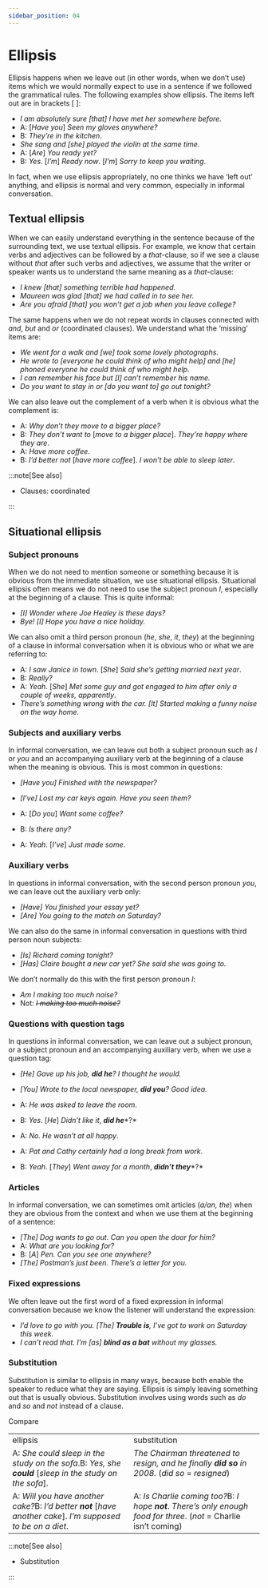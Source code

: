 ```yaml
---
sidebar_position: 04
---
```


# Ellipsis

Ellipsis happens when we leave out (in other words, when we don’t use) items which we would normally expect to use in a sentence if we followed the grammatical rules. The following examples show ellipsis. The items left out are in brackets \[ \]:

- *I am absolutely sure \[that\] I have met her somewhere before.*
- A: \[*Have you*\] *Seen my gloves anywhere?*
- B: *They’re in the kitchen*.
- *She sang and \[she\] played the violin at the same time.*
- A: \[*Are*\] *You ready yet?*
- B: *Yes*. \[*I’m*\] *Ready now*. \[*I’m*\] *Sorry to keep you waiting*.

In fact, when we use ellipsis appropriately, no one thinks we have ‘left out’ anything, and ellipsis is normal and very common, especially in informal conversation.

## Textual ellipsis

When we can easily understand everything in the sentence because of the surrounding text, we use textual ellipsis. For example, we know that certain verbs and adjectives can be followed by a *that*\-clause, so if we see a clause without *that* after such verbs and adjectives, we assume that the writer or speaker wants us to understand the same meaning as a *that*\-clause:

- *I knew \[that\] something terrible had happened.*
- *Maureen was glad \[that\] we had called in to see her.*
- *Are you afraid \[that\] you won’t get a job when you leave college?*

The same happens when we do not repeat words in clauses connected with *and*, *but* and *or* (coordinated clauses). We understand what the ‘missing’ items are:

- *We went for a walk and \[we\] took some lovely photographs.*
- *He wrote to \[everyone he could think of who might help\] and \[he\] phoned everyone he could think of who might help.*
- *I can remember his face but \[I\] can’t remember his name.*
- *Do you want to stay in or \[do you want to\] go out tonight?*

We can also leave out the complement of a verb when it is obvious what the complement is:

- A: *Why don’t they move to a bigger place?*
- B: *They don’t want to* \[*move to a bigger place*\]. *They’re happy where they are*.
- A: *Have more coffee*.
- B: *I’d better not* \[*have more coffee*\]. *I won’t be able to sleep later*.

:::note[See also]

- Clauses: coordinated

:::

## Situational ellipsis

### Subject pronouns

When we do not need to mention someone or something because it is obvious from the immediate situation, we use situational ellipsis. Situational ellipsis often means we do not need to use the subject pronoun *I*, especially at the beginning of a clause. This is quite informal:

- *\[I\] Wonder where Joe Healey is these days?*
- *Bye! \[I\] Hope you have a nice holiday.*

We can also omit a third person pronoun (*he*, *she*, *it*, *they*) at the beginning of a clause in informal conversation when it is obvious who or what we are referring to:

- A: *I saw Janice in town*. \[*She*\] *Said she’s getting married next year*.
- B: *Really?*
- A: *Yeah*. \[*She*\] *Met some guy and got engaged to him after only a couple of weeks, apparently*.
- *There’s something wrong with the car. \[It\] Started making a funny noise on the way home.*

### Subjects and auxiliary verbs

In informal conversation, we can leave out both a subject pronoun such as *I* or *you* and an accompanying auxiliary verb at the beginning of a clause when the meaning is obvious. This is most common in questions:

- *\[Have you\] Finished with the newspaper?*
- *\[I’ve\] Lost my car keys again. Have you seen them?*

- A: \[*Do you*\] *Want some coffee?*
- B: *Is there any?*
- A: *Yeah*. \[*I’ve*\] *Just made some*.

### Auxiliary verbs

In questions in informal conversation, with the second person pronoun *you*, we can leave out the auxiliary verb only:

- *\[Have\] You finished your essay yet?*
- *\[Are\] You going to the match on Saturday?*

We can also do the same in informal conversation in questions with third person noun subjects:

- *\[Is\] Richard coming tonight?*
- *\[Has\] Claire bought a new car yet? She said she was going to.*

We don’t normally do this with the first person pronoun *I*:

- *Am I making too much noise?*
- Not: *~~I making too much noise?~~*

### Questions with question tags

In questions in informal conversation, we can leave out a subject pronoun, or a subject pronoun and an accompanying auxiliary verb, when we use a question tag:

- *\[He\] Gave up his job, **did he**? I thought he would.*
- *\[You\] Wrote to the local newspaper, **did you**? Good idea.*
- A: *He was asked to leave the room*.
- B: *Yes*. \[*He*\] *Didn’t like it*, ***did he****?*
- A: *No. He wasn’t at all happy*.

- A: *Pat and Cathy certainly had a long break from work*.
- B: *Yeah*. \[*They*\] *Went away for a month*, ***didn’t they****?*

### Articles

In informal conversation, we can sometimes omit articles (*a/an, the*) when they are obvious from the context and when we use them at the beginning of a sentence:

- *\[The\] Dog wants to go out. Can you open the door for him?*
- A: *What are you looking for?*
- B: \[*A*\] *Pen. Can you see one anywhere?*
- *\[The\] Postman’s just been. There’s a letter for you.*

### Fixed expressions

We often leave out the first word of a fixed expression in informal conversation because we know the listener will understand the expression:

- *I’d love to go with you. \[The\] **Trouble is**, I’ve got to work on Saturday this week.*
- *I can’t read that. I’m \[as\] **blind as a bat** without my glasses.*

### Substitution

Substitution is similar to ellipsis in many ways, because both enable the speaker to reduce what they are saying. Ellipsis is simply leaving something out that is usually obvious. Substitution involves using words such as *do* and *so* and *not* instead of a clause.

Compare

<table><tbody><tr valign="top"><td>ellipsis</td><td>substitution</td></tr><tr valign="top"><td>A: <i>She could sleep in the study on the sofa</i>.B: <i>Yes, she </i><b><i>could</i></b> [<i>sleep in the study on the sofa</i>].</td><td><i>The Chairman threatened to resign, and he finally </i><b><i>did so</i></b><i> in 2008.</i> (<i>did so</i> = <i>resigned</i>)</td></tr><tr valign="top"><td>A: <i>Will you have another cake?</i>B: <i>I’d better </i><b><i>not</i></b> [<i>have another cake</i>]. <i>I’m supposed to be on a diet</i>.</td><td>A: <i>Is Charlie coming too?</i>B: <i>I hope</i> <b><i>not</i></b>. <i>There’s only enough food for three</i>. (<i>not</i> = Charlie isn’t coming)</td></tr></tbody></table>

:::note[See also]

- Substitution

:::
